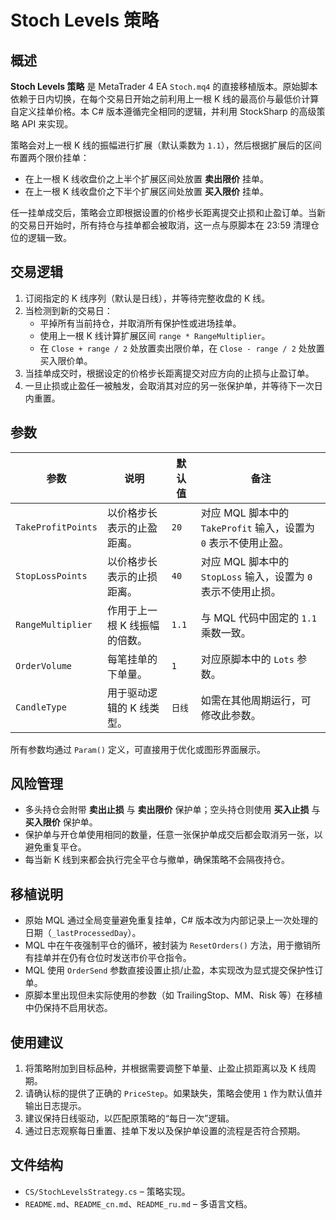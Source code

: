 # Stoch Levels 策略

## 概述
**Stoch Levels 策略** 是 MetaTrader 4 EA `Stoch.mq4` 的直接移植版本。原始脚本依赖于日内切换，在每个交易日开始之前利用上一根 K 线的最高价与最低价计算自定义挂单价格。本 C# 版本遵循完全相同的逻辑，并利用 StockSharp 的高级策略 API 来实现。

策略会对上一根 K 线的振幅进行扩展（默认乘数为 `1.1`），然后根据扩展后的区间布置两个限价挂单：

- 在上一根 K 线收盘价之上半个扩展区间处放置 **卖出限价** 挂单。
- 在上一根 K 线收盘价之下半个扩展区间处放置 **买入限价** 挂单。

任一挂单成交后，策略会立即根据设置的价格步长距离提交止损和止盈订单。当新的交易日开始时，所有持仓与挂单都会被取消，这一点与原脚本在 23:59 清理仓位的逻辑一致。

## 交易逻辑
1. 订阅指定的 K 线序列（默认是日线），并等待完整收盘的 K 线。
2. 当检测到新的交易日：
   - 平掉所有当前持仓，并取消所有保护性或进场挂单。
   - 使用上一根 K 线计算扩展区间 `range * RangeMultiplier`。
   - 在 `Close + range / 2` 处放置卖出限价单，在 `Close - range / 2` 处放置买入限价单。
3. 当挂单成交时，根据设定的价格步长距离提交对应方向的止损与止盈订单。
4. 一旦止损或止盈任一被触发，会取消其对应的另一张保护单，并等待下一次日内重置。

## 参数
| 参数 | 说明 | 默认值 | 备注 |
| --- | --- | --- | --- |
| `TakeProfitPoints` | 以价格步长表示的止盈距离。 | `20` | 对应 MQL 脚本中的 `TakeProfit` 输入，设置为 `0` 表示不使用止盈。 |
| `StopLossPoints` | 以价格步长表示的止损距离。 | `40` | 对应 MQL 脚本中的 `StopLoss` 输入，设置为 `0` 表示不使用止损。 |
| `RangeMultiplier` | 作用于上一根 K 线振幅的倍数。 | `1.1` | 与 MQL 代码中固定的 `1.1` 乘数一致。 |
| `OrderVolume` | 每笔挂单的下单量。 | `1` | 对应原脚本中的 `Lots` 参数。 |
| `CandleType` | 用于驱动逻辑的 K 线类型。 | `日线` | 如需在其他周期运行，可修改此参数。 |

所有参数均通过 `Param()` 定义，可直接用于优化或图形界面展示。

## 风险管理
- 多头持仓会附带 **卖出止损** 与 **卖出限价** 保护单；空头持仓则使用 **买入止损** 与 **买入限价** 保护单。
- 保护单与开仓单使用相同的数量，任意一张保护单成交后都会取消另一张，以避免重复平仓。
- 每当新 K 线到来都会执行完全平仓与撤单，确保策略不会隔夜持仓。

## 移植说明
- 原始 MQL 通过全局变量避免重复挂单，C# 版本改为内部记录上一次处理的日期（`_lastProcessedDay`）。
- MQL 中在午夜强制平仓的循环，被封装为 `ResetOrders()` 方法，用于撤销所有挂单并在仍有仓位时发送市价平仓指令。
- MQL 使用 `OrderSend` 参数直接设置止损/止盈，本实现改为显式提交保护性订单。
- 原脚本里出现但未实际使用的参数（如 TrailingStop、MM、Risk 等）在移植中仍保持不启用状态。

## 使用建议
1. 将策略附加到目标品种，并根据需要调整下单量、止盈止损距离以及 K 线周期。
2. 请确认标的提供了正确的 `PriceStep`。如果缺失，策略会使用 `1` 作为默认值并输出日志提示。
3. 建议保持日线驱动，以匹配原策略的“每日一次”逻辑。
4. 通过日志观察每日重置、挂单下发以及保护单设置的流程是否符合预期。

## 文件结构
- `CS/StochLevelsStrategy.cs` – 策略实现。
- `README.md`、`README_cn.md`、`README_ru.md` – 多语言文档。

